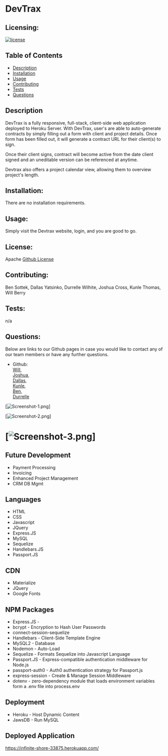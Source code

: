 # DevTrax


  ## Licensing:
  [![license](https://img.shields.io/badge/license-Apache-blue)](https://shields.io)

  ## Table of Contents 
  - [Description](#description)
  - [Installation](#installation)
  - [Usage](#usage)
  - [Contributing](#contributing)
  - [Tests](#tests)
  - [Questions](#questions)

  ## Description
  DevTrax is a fully responsive, full-stack, client-side web application deployed to Heroku Server. With DevTrax, user's are able to auto-generate contracts by simply filling out a form with client and project details. Once form has been filled out, it will generate a contract URL for their client(s) to sign.

  Once their client signs, contract will become active from the date client signed and an uneditable version can be referenced at anytime.

  Devtrax also offers a project calendar view, allowing them to overview project's length. 
  
  ## Installation:
  There are no installation requirements.
  ## Usage:
  Simply visit the Devtrax website, login, and you are good to go.
  ## License:
  Apache
  [Github License](Apache)
  ## Contributing:
  Ben Sottek, Dallas Yatsinko, Durrelle Wilhite, Joshua Cross, Kunle Thomas, Will Berry
  ## Tests:
  n/a
  ## Questions:
  Below are links to our Github pages in case you would like to contact any of our team members or have any further questions.

  - Github: <br>[Will](https://github.com/wberry86),<br>
            [Joshua](https://github.com/joshuacross),<br>
            [Dallas](https://github.com/okni-c),<br>
            [Kunle](https://github.com/akt47),<br>
            [Ben](https://github.com/bsottek),<br>
            [Durrelle](https://github.com/Wilhite27)
            


[![Screenshot-1.png](https://github.com/joshacross/devtrax/blob/feature/readme/assets/devtrax1.PNG)]

[![Screenshot-2.png](https://github.com/joshacross/devtrax/blob/feature/readme/assets/devtrax2.PNG)]

[![Screenshot-3.png](https://github.com/joshacross/devtrax/blob/feature/readme/assets/devtrax3.PNG)]
=======

## Future Development
* Payment Processing
* Invoicing
* Enhanced Project Management
* CRM DB Mgmt

## Languages
* HTML
* CSS
* Javascript
* JQuery
* Express.JS
* MySQL
* Sequelize
* Handlebars.JS
* Passport.JS

## CDN
* Materialize
* JQuery
* Google Fonts

## NPM Packages
* Express.JS - 
* bcrypt - Encryption to Hash User Passwords
* connect-session-sequelize
* Handlebars - Client-Side Template Engine
* MySQL2 - Database
* Nodemon - Auto-Load
* Sequelize - Formats Sequelize into Javascript Language
* Passport.JS - Express-compatible authentication middleware for Node.js
* passport-auth0 - Auth0 authentication strategy for Passport.js
* express-session - Create & Manage Session Middleware
* dotenv - zero-dependency module that loads environment variables form a .env file into process.env

## Deployment
* Heroku - Host Dynamic Content 
* JawsDB - Run MySQL

## Deployed Application
https://infinite-shore-33875.herokuapp.com/ 




